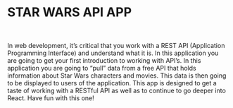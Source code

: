 # STAR WARS API APP
<br>

In web development, it’s critical that you work with a REST API (Application Programming Interface) and understand what it is. In this application you are going to get your first introduction to working with API’s.
In this application you are going to “pull” data from a free API that holds information about Star Wars characters and movies. This data is then going to be displayed to users of the application.
This app is designed to get a taste of working with a RESTful API as well as to continue to go deeper into React.  Have fun with this one!

<br>
